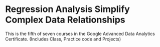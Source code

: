 # Regression Analysis Simplify Complex Data Relationships
 This is the fifth of seven courses in the Google Advanced Data Analytics Certificate. (Includes Class, Practice code and Projects)
